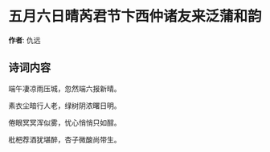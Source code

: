 # 五月六日晴芮君节卞西仲诸友来泛蒲和韵

**作者**: 仇远

## 诗词内容

端午凄凉雨压城，忽然端六报新晴。

素衣尘暗行人老，绿树阴浓曙日明。

倦眼冥冥浑似雾，忧心悄悄只如酲。

枇杷荐酒犹堪醉，杏子微酸尚带生。

